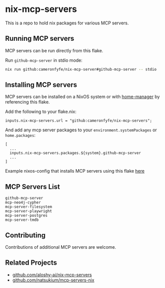 # nix-mcp-servers

This is a repo to hold nix packages for various MCP servers.

## Running MCP servers

MCP servers can be run directly from this flake.

Run `github-mcp-server` in stdio mode:
```bash
nix run github:cameronfyfe/nix-mcp-server#github-mcp-server -- stdio
```

## Installing MCP servers

MCP servers can be installed on a NixOS system or with [home-manager](https://github.com/nix-community/home-manager) by referencing this flake.

Add the following to your flake.nix:

```
inputs.nix-mcp-servers.url = "github:cameronfyfe/nix-mcp-servers";
```

And add any mcp server packages to your `environment.systemPackages` or `home.packages`:

```
[
  ...
  inputs.nix-mcp-servers.packages.${system}.github-mcp-server
  ...
]
```

Example nixos-config that installs MCP servers using this flake [here](https://github.com/cameronfyfe/nixos-configs)

## MCP Servers List

```present scripts/list-pkgs.sh
github-mcp-server
mcp-neo4j-cypher
mcp-server-filesystem
mcp-server-playwright
mcp-server-postgres
mcp-server-tmdb
```

## Contributing

Contributions of additional MCP servers are welcome.

## Related Projects

- [github.com/aloshy-ai/nix-mcp-servers](https://github.com/aloshy-ai/nix-mcp-servers)
- [github.com/natsukium/mcp-servers-nix](https://github.com/natsukium/mcp-servers-nix)

